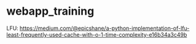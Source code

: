 # webapp_training

LFU: https://medium.com/@epicshane/a-python-implementation-of-lfu-least-frequently-used-cache-with-o-1-time-complexity-e16b34a3c49b
